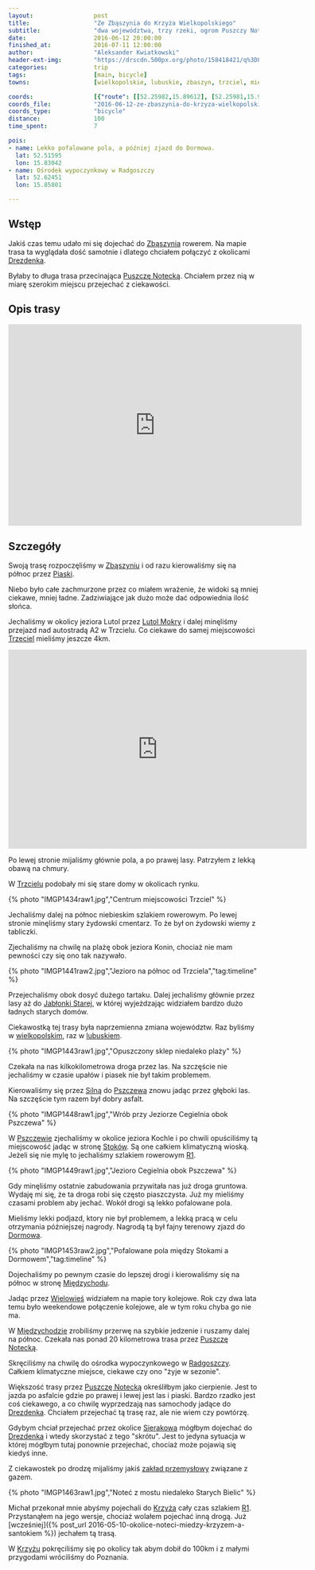 ```yaml
---
layout:                 post
title:                  "Ze Zbąszynia do Krzyża Wielkopolskiego"
subtitle:               "dwa województwa, trzy rzeki, ogrom Puszczy Noteckiej i 100km"
date:                   2016-06-12 20:00:00
finished_at:            2016-07-11 12:00:00
author:                 "Aleksander Kwiatkowski"
header-ext-img:         "https://drscdn.500px.org/photo/158418421/q%3D80_m%3D2000/f302cf4100a646ed86f51fb3a252702b"
categories:             trip
tags:                   [main, bicycle]
towns:                  [wielkopolskie, lubuskie, zbaszyn, trzciel, miedzichowo, pszczew, miedzychod, drezdenko, krzyz_wielkopolski]

coords:                 [{"route": [[52.25982,15.89612], [52.25981,15.90134], [52.27030,15.88582], [52.30668,15.86913], [52.31193,15.86587], [52.32662,15.87213], [52.34419,15.87548], [52.36076,15.87505], [52.36479,15.87282], [52.36993,15.88544], [52.37925,15.88861], [52.39644,15.87480], [52.40628,15.87385], [52.41419,15.88097], [52.43465,15.87806], [52.43507,15.86930], [52.45438,15.84510], [52.45934,15.83986], [52.47043,15.81437], [52.47576,15.78416], [52.48371,15.77506], [52.50184,15.78519], [52.50487,15.81016], [52.51088,15.81858], [52.52248,15.84647], [52.52916,15.87437], [52.54096,15.87934], [52.55208,15.89479], [52.56502,15.89625], [52.56486,15.89325], [52.57769,15.89883], [52.59574,15.89436], [52.60799,15.88441], [52.60986,15.87840], [52.64180,15.85540], [52.64524,15.85771], [52.66929,15.85274], [52.67262,15.84733], [52.68813,15.84029], [52.70275,15.84544], [52.70576,15.84510], [52.72188,15.85523], [52.74044,15.85900], [52.75259,15.85694], [52.78531,15.83969], [52.79304,15.85943], [52.79922,15.84802], [52.81577,15.84364], [52.81624,15.85385], [52.82262,15.85454], [52.83496,15.83669], [52.84149,15.83574], [52.84253,15.83171]], "type": "bicycle"}]
coords_file:            "2016-06-12-ze-zbaszynia-do-krzyza-wielkopolskiego.json"
coords_type:            "bicycle"
distance:               100
time_spent:             7

pois:
- name: Lekko pofalowane pola, a później zjazd do Dormowa.
  lat: 52.51595
  lon: 15.83042
- name: Ośrodek wypoczynkowy w Radgoszczy
  lat: 52.62451
  lon: 15.85801

---
```


[gaz]:     http://zielonagora.pgnig.pl/documents/29748/961630/KRNiGZ+Lubiat%C3%B3w.pdf/98483698-42c1-4b87-a0b8-1ee3d563d60a
[wiki-zbaszyn]: https://pl.wikipedia.org/wiki/Zb%C4%85szy%C5%84
[wiki-drezdenko]: https://pl.wikipedia.org/wiki/Drezdenko
[wiki-puszcza-notecka]: https://pl.wikipedia.org/wiki/Puszcza_Notecka
[wiki-piaski]: https://pl.wikipedia.org/wiki/Piaski_(powiat_nowotomyski)
[wiki-r1]: https://pl.wikipedia.org/wiki/Szlak_rowerowy_R1#Polska
[wiki-lutol-mokry]: https://pl.wikipedia.org/wiki/Lutol_Mokry
[wiki-trzciel]: https://pl.wikipedia.org/wiki/Trzciel
[wiki-jablonka-stara]: https://pl.wikipedia.org/wiki/Jab%C5%82onka_Stara
[wiki-wielkopolska]: https://pl.wikipedia.org/wiki/Wojew%C3%B3dztwo_wielkopolskie
[wiki-lubuskie]: https://pl.wikipedia.org/wiki/Wojew%C3%B3dztwo_lubuskie
[wiki-silna]: https://pl.wikipedia.org/wiki/Silna
[wiki-pszczew]: https://pl.wikipedia.org/wiki/Pszczew
[wiki-stoki]: https://pl.wikipedia.org/wiki/Stoki_(wojew%C3%B3dztwo_lubuskie)
[wiki-dormowo]: https://pl.wikipedia.org/wiki/Dormowo
[wiki-miedzychod]: https://pl.wikipedia.org/wiki/Mi%C4%99dzych%C3%B3d
[wiki-wielowies]: https://pl.wikipedia.org/wiki/Wielowie%C5%9B_(powiat_mi%C4%99dzychodzki)
[wiki-radgoszcz]: https://pl.wikipedia.org/wiki/Radgoszcz_(wojew%C3%B3dztwo_wielkopolskie)
[wiki-drezdenko]: https://pl.wikipedia.org/wiki/Drezdenko
[wiki-krzyz]: https://pl.wikipedia.org/wiki/Krzy%C5%BC_Wielkopolski
[wiki-sierakow]: https://pl.wikipedia.org/wiki/Sieraków

Wstęp
-----

Jakiś czas temu udało mi się dojechać do [Zbąszynia][wiki-zbaszyn] rowerem. Na
mapie trasa ta wyglądała dość samotnie i dlatego chciałem połączyć z okolicami
[Drezdenka][wiki-drezdenko].

Byłaby to długa trasa przecinająca [Puszczę Notecką][wiki-puszcza-notecka]. Chciałem
przez nią w miarę szerokim miejscu przejechać z ciekawości.

Opis trasy
----------

<iframe height='405' width='590' frameborder='0' allowtransparency='true' scrolling='no' src='https://www.strava.com/activities/607399894/embed/4cf7b7a642a429319cf1281c21a20ce5ec26133a'></iframe>

Szczegóły
---------

Swoją trasę rozpoczęliśmy w [Zbąszyniu][wiki-zbaszyn] i od razu kierowaliśmy się
na północ przez [Piaski][wiki-piaski].

Niebo było całe zachmurzone przez co miałem wrażenie, że widoki są mniej ciekawe,
mniej ładne.
Zadziwiające jak dużo może dać odpowiednia ilość słońca.

Jechaliśmy w okolicy jeziora Lutol przez [Lutol Mokry][wiki-lutol-mokry] i
dalej minęliśmy przejazd nad autostradą A2 w Trzcielu. Co ciekawe do samej
miejscowości [Trzeciel][wiki-trzciel] mieliśmy jeszcze 4km.

<div class="vimeo"><iframe src='http://player.vimeo.com/video/173513183' width="600" height="400" frameborder="0" webkitAllowFullScreen mozallowfullscreen allowFullScreen> </iframe></div>

Po lewej stronie mijaliśmy głównie pola, a po prawej lasy. Patrzyłem z lekką
obawą na chmury.

W [Trzcielu][wiki-trzciel] podobały mi się stare domy w okolicach rynku.

{% photo "IMGP1434raw1.jpg","Centrum miejscowości Trzciel" %}


Jechaliśmy dalej na północ niebieskim szlakiem rowerowym. Po lewej stronie minęliśmy
stary żydowski cmentarz. To że był on żydowski wiemy z tabliczki.

Zjechaliśmy na chwilę na plażę obok jeziora Konin, chociaż nie mam pewności
czy się ono tak nazywało.

{% photo "IMGP1441raw2.jpg","Jezioro na północ od Trzciela","tag:timeline" %}

Przejechaliśmy obok dosyć dużego tartaku. Dalej jechaliśmy głównie przez lasy aż
do [Jabłonki Starej][wiki-jablonka-stara], w której wyjeżdzając widziałem
bardzo dużo ładnych starych domów.

Ciekawostką tej trasy była naprzemienna zmiana województw. Raz byliśmy w
[wielkopolskim][wiki-wielkopolska], raz w [lubuskiem][wiki-lubuskie].

{% photo "IMGP1443raw1.jpg","Opuszczony sklep niedaleko plaży" %}

Czekała na nas kilkokilometrowa droga przez las. Na szczęście nie jechaliśmy
w czasie upałów i piasek nie był takim problemem.

Kierowaliśmy się przez [Silną][wiki-silna] do [Pszczewa][wiki-pszczew] znowu jadąc
przez głęboki las. Na szczęście tym razem był dobry asfalt.

{% photo "IMGP1448raw1.jpg","Wrób przy Jeziorze Cegielnia obok Pszczewa" %}


W [Pszczewie][wiki-pszczew] zjechaliśmy w okolice jeziora Kochle i po chwili
opuściliśmy tą miejscowość jadąc w stronę [Stoków][wiki-stoki]. Są one całkiem
klimatyczną wioską. Jeżeli się nie mylę to jechaliśmy szlakiem rowerowym
[R1][wiki-r1].

{% photo "IMGP1449raw1.jpg","Jezioro Cegielnia obok Pszczewa" %}


Gdy minęliśmy ostatnie zabudowania przywitała nas już droga gruntowa. Wydaję mi
się, że ta droga robi się często piaszczysta. Już my mieliśmy czasami problem
aby jechać. Wokół drogi są lekko pofalowane pola.

Mieliśmy lekki podjazd, ktory nie był problemem, a lekką pracą w celu otrzymania
późniejszej nagrody. Nagrodą tą był fajny terenowy zjazd do [Dormowa][wiki-dormowo].

{% photo "IMGP1453raw2.jpg","Pofalowane pola między Stokami a Dormowem","tag:timeline" %}

Dojechaliśmy po pewnym czasie do lepszej drogi i kierowaliśmy się
na północ w stronę [Międzychodu][wiki-miedzychod].

Jadąc przez [Wielowieś][wiki-wielowies] widziałem na mapie tory kolejowe.
Rok czy dwa lata temu było weekendowe połączenie kolejowe, ale w tym roku
chyba go nie ma.

W [Międzychodzie][wiki-miedzychod] zrobiliśmy przerwę na szybkie jedzenie i
ruszamy dalej na północ. Czekała nas ponad 20 kilometrowa trasa przez
[Puszczę Notecką][wiki-puszcza-notecka].

Skręciliśmy na chwilę do ośrodka wypoczynkowego w [Radgoszczy][wiki-radgoszcz].
Całkiem klimatyczne miejsce, ciekawe czy ono "żyje w sezonie".

Większość trasy przez [Puszczę Notecką][wiki-puszcza-notecka] określiłbym jako
cierpienie. Jest to jazda po asfalcie gdzie po prawej i lewej jest las i piaski.
Bardzo rzadko jest coś ciekawego, a co chwilę wyprzedzają nas samochody jadące
do [Drezdenka][wiki-drezdenko]. Chciałem przejechać tą trasę raz, ale nie wiem czy
powtórzę.

Gdybym chciał przejechać przez okolice [Sierakowa][wiki-sierakow] mógłbym dojechać
do [Drezdenka][wiki-drezdenko] i wtedy skorzystać z tego "skrótu". Jest to jedyna sytuacja w
której mógłbym tutaj ponownie przejechać, chociaż może pojawią się kiedyś inne.

Z ciekawostek po drodzę mijaliśmy jakiś [zakład przemysłowy][gaz] związane z
gazem.

{% photo "IMGP1463raw1.jpg","Noteć z mostu niedaleko Starych Bielic" %}

Michał przekonał mnie abyśmy pojechali do [Krzyża][wiki-krzyz] cały czas
szlakiem [R1][wiki-r1]. Przystanąłem na jego wersje, chociaż wolałem pojechać
inną drogą. Już
[wcześniej]({% post_url 2016-05-10-okolice-noteci-miedzy-krzyzem-a-santokiem %}) jechałem tą trasą.

W [Krzyżu][wiki-krzyz] pokręciliśmy się po okolicy tak abym dobił do 100km i
z małymi przygodami wróciliśmy do Poznania.
